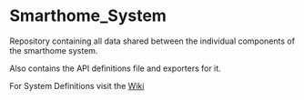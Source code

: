 # Smarthome_System
Repository containing all data shared between the individual components of the smarthome system.

Also contains the API definitions file and exporters for it.

For System Definitions visit the [Wiki](https://github.com/johannesgrothe/Smarthome_System/wiki)

